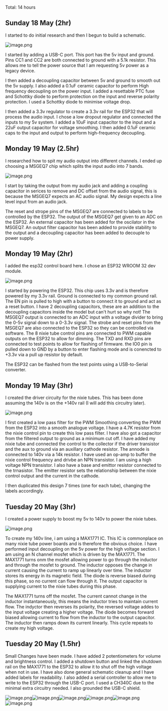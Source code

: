 Total: 14 hours

## Sunday 18 May (2hr)

I started to do initial research and then I begun to build a schematic. 

![image.png](/PCB/Images/image.png)

I started by adding a USB-C port. This port has the 5v input and ground. Pins CC1 and CC2 are both connected to ground with a 5.1k resistor. This allows me to tell the power source that I am requesting 5v power as a legacy device. 

I then added a decoupling capacitor between 5v and ground to smooth out the 5v supply. I also added a 0.1uF ceramic capacitor to perform High frequency decoupling on the power input. I added a resettable PTC fuse and Schottky diode to perform protection on the input and reverse polarity protection. I used a Schottky diode to minimise voltage drop.

I then added a 3.3v regulator to create a 3.3v rail for the ESP32 that will process the audio input. I chose a low dropout regulator and connected the inputs to my 5v system. I added a 10uF input capacitor to the input and a 22uF output capacitor for voltage smoothing. I then added 0.1uF ceramic caps to the input and output to perform high-frequency decoupling.

## Monday 19 May (2.5hr)

I researched how to spit my audio output into different channels. I ended up choosing a MSGEQ7 chip which splits the input audio into 7 bands.

![image.png](/PCB/Images/image-1.png)

I start by taking the output from my audio jack and adding a coupling capacitor in serices to remove and DC offset from the audio signal, this is because the MSGEQ7 expects an AC audio signal. My design expects a line level input from an audio jack. 

The reset and strope pins of the MSGEQ7 are connected to labels to be controlled by the ESP32. The output of the MSGEQ7 get given to an ADC on the ESP32. An external capacitor has been added for the oscilator in the MSGEQ7. An output filter capacitor has been added to provide stability to the output and a decoupling capacitor has been added to decouple to power supply. 

## Monday 19 May (2hr)

I added the esp32 control board here. I chose an ESP32 WROOM 32 dev module.

![image.png](/PCB/Images/image-2.png)

I started by powering the ESP32. This chip uses 3.3v and is therefore powered by my 3.3v rail. Ground is connected to my common ground rail. The EN pin is pulled to high with a button to connect it to ground and act as a reset button. I have 2 decoupling capacitors, these are an addition to the decoupling capacitors inside the model but can't hurt so why not! The MSGEQ7 output is connected to an ADC input with a voltage divider to bring the 0-5v signal down to a 0-3.3v signal. The strobe and reset pins from the MSGEQ7 are also connected to the ESP32 so they can be controlled via software. The 8 nixie tube control pins are connected to PWM capable outputs on the ESP32 to allow for dimming. The TXD and RXD pins are connected to test points to allow for flashing of firmware. the IO0 pin is pulled down to GND by a button to enter flashing mode and is conencted to +3.3v via a pull up resistor by default.

The ESP32 can be flashed from the test points using a USB-to-Serial converter.

## Monday 19 May (3hr)

I created the driver circuity for the nixie tubes. This has been done assuming the 140v is on the +140v rail (I will add this circuitry later).

![image.png](/PCB/Images/image-3.png)

I first created a low pass filter for the PWM Smoothing converting the PWM from the ESP32 into a smooth analogue voltage. I have a 4.7K resistor from the nixie control pin to create this low pass filter. I have also got a capacitor from the filtered output to ground as a minimum cut off. I have added my nixie tube and connected the control to the collector if the driver transistor and the aux to ground via an auxillary cathode resistor. The annode is connected to 140v via a 14k resistor. I have used an op-amp to buffer the nixie control frequency and drivbe an NPN transistor. I am using a high voltage NPN transistor. I also have a base and emittor resistor connected to the trnasistor. The emitter resistor sets the relationship between the nixie control output and the current in the cathode.

I then duplicated this design 7 times (one for each tube), changing the labels accordingly.

## Tuesday 20 May (3hr)

I created a power supply to boost my 5v to 140v to power the nixie tubes.

![image.png](/PCB/Images/image-5.png)

To create my 140v line, i am using a MAX1771 IC. This IC is commonplace on many nixie tube power boards and is therefore the obvious choice. I have performed input decoupling on the 5v power for the high voltage section. I am using an N channel mosfet which is driven by the MAX1771. The MAX1771 turns onm the mosfet allowing power to go through the inductor and through the mosfet to ground. The inductor opposes the change in current causing the current to ramp up linearly over time. The inductor stores its energy in its magnetic field. The diode is reverse biased during this phase, so no current can flow through it. The output capacitor is supplying current to the nixie tubes during this phase.

The MAX1771 turns off the mosfet. The current cannot change in the inductor instantaneously, this means the inductor tries to maintain current flow. The indyctor then reverses its polarity, the reversed voltage addes to the input voltage creating a higher voltage. The diode becomes forward biased allowing current to flow from the inductor to the output capacitor. The inductor then ramps down its current linearly. This cycle repeats to create my high voltage.

## Tuesday 20 May (1.5hr)

Small Changes have been made. I have added 2 potentiometers for volume and brightness control. I added a shutdown button and linked the shutdown rail on the MAX1771 to the ESP32 to allow it to shut off the high voltage when not in use. I have also done general schematic cleanup and I have added labels for readability. I also added a serial controller to allow me to write to the ESP32 through the USB-C port. I used a CH340C due to the minimal extra circuitry needed. I also grounded the USB-C shield.

![image.png](/PCB/Images/image-4.png)![image.png](/PCB/Images/image-6.png)![image.png](/PCB/Images/image-7.png)![image.png](/PCB/Images/image-8.png)![image.png](/PCB/Images/image-9.png)![image.png](/PCB/Images/image-10.png)